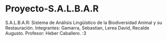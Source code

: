 # Proyecto-S.A.L.B.A.R
S.A.L.B.A.R: Sistema de Análisis Lingüístico de la Biodiversidad Animal y su Restauración. 
Integrantes: Gamarra, Sebastian, Lerea David, Recalde Augusto. 
Profesor: Heber Caballero.
:3
